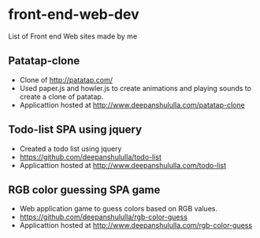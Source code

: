 # front-end-web-dev
List of Front end Web sites made by me

## Patatap-clone

* Clone of http://patatap.com/
* Used paper.js and howler.js to create animations and playing sounds to create a clone of patatap.
* Applicattion hosted at http://www.deepanshululla.com/patatap-clone

## Todo-list SPA using jquery

* Created a todo list using jquery
* https://github.com/deepanshululla/todo-list
* Applicattion hosted at http://www.deepanshululla.com/todo-list

## RGB color guessing SPA game

* Web application game to guess colors based on RGB values.
* https://github.com/deepanshululla/rgb-color-guess
* Applicattion hosted at http://www.deepanshululla.com/rgb-color-guess

